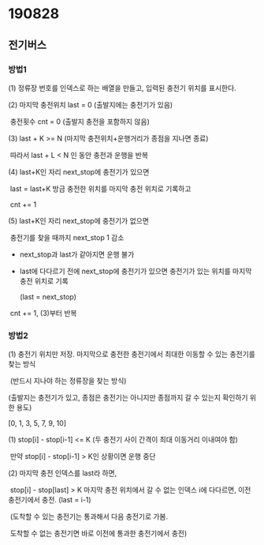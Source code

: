 # 190828

## 전기버스

### 방법1

(1) 정류장 번호를 인덱스로 하는 배열을 만들고, 입력된 충전기 위치를 표시한다.

(2) 마지막 충전위치 last = 0 (출발지에는 충전기가 있음)

​	충전횟수 cnt = 0 (출발지 충전을 포함하지 않음)

(3) last + K >= N (마지막 충전위치+운행거리가 종점을 지나면 종료)

​	따라서 last + L < N 인 동안 충전과 운행을 반복

(4) last+K인 자리 next_stop에 충전기가 있으면

​	last = last+K 방금 충전한 위치를 마지막 충전 위치로 기록하고

​	cnt += 1

(5) last+K인 자리 next_stop에 충전기가 없으면

​	충전기를 찾을 때까지 next_stop 1 감소

- next_stop과 last가 같아지면 운행 불가

- last에 다다르기 전에 next_stop에 충전기가 있으면 충전기가 있는 위치를 마지막 충전 위치로 기록

  (last = next_stop)

​	cnt += 1, (3)부터 반복



### 방법2

(1) 충전기 위치만 저장. 마지막으로 충전한 충전기에서 최대한 이동할 수 있는 충전기를 찾는 방식

​	(반드시 지나야 하는 정류장을 찾는 방식)

(출발지는 충전기가 있고, 종점은 충전기는 아니지만 종점까지 갈 수 있는지 확인하기 위한 용도)



[0, 1, 3, 5, 7, 9, 10]



(1) stop[i] - stop[i-1] <= K (두 충전기 사이 간격이 최대 이동거리 이내여야 함)

​	만약 stop[i] - stop[i-1] > K인 상황이면 운행 중단

(2) 마지막 충전 인덱스를 last라 하면,

​	stop[i] - stop[last] > K 마지막 충전 위치에서 갈 수 없는 인덱스 i에 다다르면, 이전 충전기에서 충전. (last = i-1)

​	(도착할 수 있는 충전기는 통과해서 다음 충전기로 가봄.

​	도착할 수 없는 충전기면 바로 이전에 통과한 충전기에서 충전)
